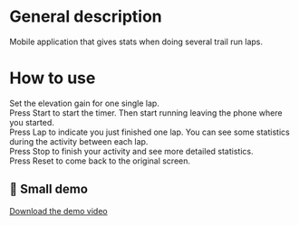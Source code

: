 # General description
Mobile application that gives stats when doing several trail run laps.  

# How to use
Set the elevation gain for one single lap.  
Press Start to start the timer. Then start running leaving the phone where you started.  
Press Lap to indicate you just finished one lap. You can see some statistics during the activity between each lap.  
Press Stop to finish your activity and see more detailed statistics.  
Press Reset to come back to the original screen.  

## 🎥 Small demo
[Download the demo video](demo_video.mp4)  